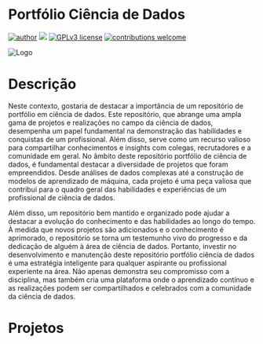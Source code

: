 # Portfólio Ciência de Dados

[![author](https://img.shields.io/badge/author-Rafael_Gallo-red.svg)](https://github.com/RafaelGallo?tab=repositories) 
[![](https://img.shields.io/badge/python-3.7+-blue.svg)](https://www.python.org/downloads/release/python-374/) 
[![GPLv3 license](https://img.shields.io/badge/License-GPLv3-blue.svg)](http://perso.crans.org/besson/LICENSE.html) 
[![contributions welcome](https://img.shields.io/badge/contributions-welcome-green.svg?style=flat)]([https://github.com/danielesantiago/Data-Science](https://github.com/RafaelGallo?tab=repositories))

![Logo](https://github.com/Delta357/Portfolio_datascience_2.0/blob/main/img/data_science_AI.jpg)

# Descrição

Neste contexto, gostaria de destacar a importância de um repositório de portfólio em ciência de dados. Este repositório, que abrange uma ampla gama de projetos e realizações no campo da ciência de dados, desempenha um papel fundamental na demonstração das habilidades e conquistas de um profissional. Além disso, serve como um recurso valioso para compartilhar conhecimentos e insights com colegas, recrutadores e a comunidade em geral. No âmbito deste repositório portfólio de ciência de dados, é fundamental destacar a diversidade de projetos que foram empreendidos. Desde análises de dados complexas até a construção de modelos de aprendizado de máquina, cada projeto é uma peça valiosa que contribui para o quadro geral das habilidades e experiências de um profissional de ciência de dados. 

Além disso, um repositório bem mantido e organizado pode ajudar a destacar a evolução do conhecimento e das habilidades ao longo do tempo. À medida que novos projetos são adicionados e o conhecimento é aprimorado, o repositório se torna um testemunho vivo do progresso e da dedicação de alguém à área de ciência de dados. Portanto, investir no desenvolvimento e manutenção deste repositório portfólio ciência de dados é uma estratégia inteligente para qualquer aspirante ou profissional experiente na área. Não apenas demonstra seu compromisso com a disciplina, mas também cria uma plataforma onde o aprendizado contínuo e as realizações podem ser compartilhados e celebrados com a comunidade da ciência de dados.

# Projetos
